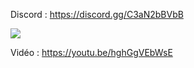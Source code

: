 Discord : https://discord.gg/C3aN2bBVbB

<img src="https://i.imgur.com/pHT5f4U.png">

Vidéo : https://youtu.be/hghGgVEbWsE
